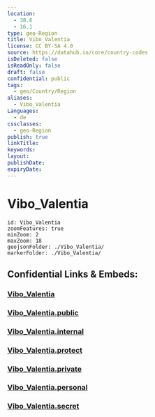 ```yaml
---
location:
  - 38.6
  - 16.1
type: geo-Region
title: Vibo_Valentia
license: CC BY-SA 4.0
source: https://datahub.io/core/country-codes
isDeleted: false
isReadOnly: false
draft: false
confidential: public
tags:
  - geo/Country/Region
aliases:
  - Vibo_Valentia
Languages:
  - de
cssclasses:
  - geo-Region
publish: true
linkTitle:
keywords:
layout:
publishDate:
expiryDate:
---
```


# Vibo_Valentia

```leaflet
id: Vibo_Valentia
zoomFeatures: true 
minZoom: 2 
maxZoom: 18
geojsonFolder: ./Vibo_Valentia/
markerFolder: ./Vibo_Valentia/
```


## Confidential Links & Embeds: 

### [Vibo_Valentia](/_Standards/Earth/Continent/Europe/Europe~South/Italy/regions~Italy/Calabria/Vibo_Valentia.md) 

### [Vibo_Valentia.public](/_public/Earth/Continent/Europe/Europe~South/Italy/regions~Italy/Calabria/Vibo_Valentia.public.md) 

### [Vibo_Valentia.internal](/_internal/Earth/Continent/Europe/Europe~South/Italy/regions~Italy/Calabria/Vibo_Valentia.internal.md) 

### [Vibo_Valentia.protect](/_protect/Earth/Continent/Europe/Europe~South/Italy/regions~Italy/Calabria/Vibo_Valentia.protect.md) 

### [Vibo_Valentia.private](/_private/Earth/Continent/Europe/Europe~South/Italy/regions~Italy/Calabria/Vibo_Valentia.private.md) 

### [Vibo_Valentia.personal](/_personal/Earth/Continent/Europe/Europe~South/Italy/regions~Italy/Calabria/Vibo_Valentia.personal.md) 

### [Vibo_Valentia.secret](/_secret/Earth/Continent/Europe/Europe~South/Italy/regions~Italy/Calabria/Vibo_Valentia.secret.md)

